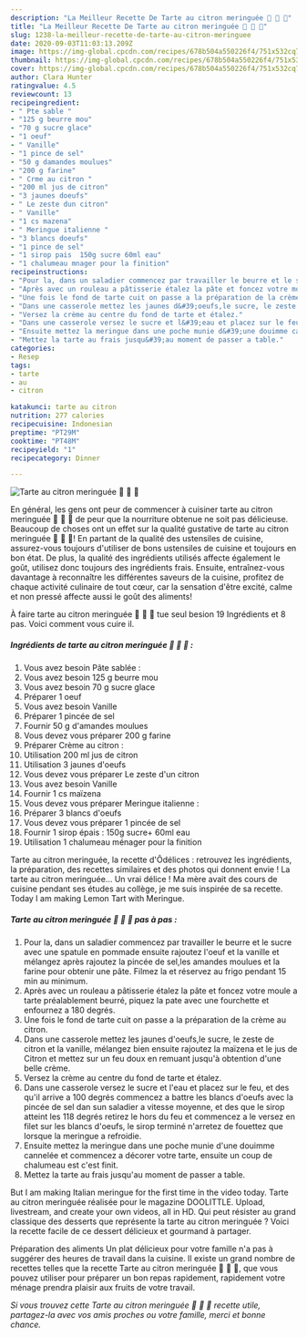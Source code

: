 ```yaml
---
description: "La Meilleur Recette De Tarte au citron meringuée 🍋 🍋 🍋"
title: "La Meilleur Recette De Tarte au citron meringuée 🍋 🍋 🍋"
slug: 1238-la-meilleur-recette-de-tarte-au-citron-meringuee
date: 2020-09-03T11:03:13.209Z
image: https://img-global.cpcdn.com/recipes/678b504a550226f4/751x532cq70/tarte-au-citron-meringuee-🍋-🍋-🍋-photo-principale-de-la-recette.jpg
thumbnail: https://img-global.cpcdn.com/recipes/678b504a550226f4/751x532cq70/tarte-au-citron-meringuee-🍋-🍋-🍋-photo-principale-de-la-recette.jpg
cover: https://img-global.cpcdn.com/recipes/678b504a550226f4/751x532cq70/tarte-au-citron-meringuee-🍋-🍋-🍋-photo-principale-de-la-recette.jpg
author: Clara Hunter
ratingvalue: 4.5
reviewcount: 13
recipeingredient:
- " Pte sable "
- "125 g beurre mou"
- "70 g sucre glace"
- "1 oeuf"
- " Vanille"
- "1 pince de sel"
- "50 g damandes moulues"
- "200 g farine"
- " Crme au citron "
- "200 ml jus de citron"
- "3 jaunes doeufs"
- " Le zeste dun citron"
- " Vanille"
- "1 cs mazena"
- " Meringue italienne "
- "3 blancs doeufs"
- "1 pince de sel"
- "1 sirop pais  150g sucre 60ml eau"
- "1 chalumeau mnager pour la finition"
recipeinstructions:
- "Pour la, dans un saladier commencez par travailler le beurre et le sucre avec une spatule en pommade ensuite rajoutez l&#39;oeuf et la vanille et mélangez après rajoutez la pincée de sel,les amandes moulues et la farine pour obtenir une pâte. Filmez la et réservez au frigo pendant 15 min au minimum."
- "Après avec un rouleau a pâtisserie étalez la pâte et foncez votre moule a tarte préalablement beurré, piquez la pate avec une fourchette et enfournez a 180 degrés."
- "Une fois le fond de tarte cuit on passe a la préparation de la crème au citron."
- "Dans une casserole mettez les jaunes d&#39;oeufs,le sucre, le zeste de citron et la vanille, mélangez bien ensuite rajoutez la maïzena et le jus de Citron et mettez sur un feu doux en remuant jusqu&#39;à obtention d&#39;une belle crème."
- "Versez la crème au centre du fond de tarte et étalez."
- "Dans une casserole versez le sucre et l&#39;eau et placez sur le feu, et des qu&#39;il arrive a 100 degrés commencez a battre les blancs d&#39;oeufs avec la pincée de sel dan sun saladier a vitesse moyenne, et des que le sirop atteint les 118 degrés retirez le hors du feu et commencez a le versez en filet sur les blancs d&#39;oeufs, le sirop terminé n&#39;arretez de fouettez que lorsque la meringue a refroidie."
- "Ensuite mettez la meringue dans une poche munie d&#39;une douimme cannelée et commencez a décorer votre tarte, ensuite un coup de chalumeau est c&#39;est finit."
- "Mettez la tarte au frais jusqu&#39;au moment de passer a table."
categories:
- Resep
tags:
- tarte
- au
- citron

katakunci: tarte au citron 
nutrition: 277 calories
recipecuisine: Indonesian
preptime: "PT29M"
cooktime: "PT48M"
recipeyield: "1"
recipecategory: Dinner

---
```



![Tarte au citron meringuée 🍋 🍋 🍋](https://img-global.cpcdn.com/recipes/678b504a550226f4/751x532cq70/tarte-au-citron-meringuee-🍋-🍋-🍋-photo-principale-de-la-recette.jpg)

En général, les gens ont peur de commencer à cuisiner tarte au citron meringuée 🍋 🍋 🍋 de peur que la nourriture obtenue ne soit pas délicieuse. Beaucoup de choses ont un effet sur la qualité gustative de tarte au citron meringuée 🍋 🍋 🍋! En partant de la qualité des ustensiles de cuisine, assurez-vous toujours d'utiliser de bons ustensiles de cuisine et toujours en bon état. De plus, la qualité des ingrédients utilisés affecte également le goût, utilisez donc toujours des ingrédients frais. Ensuite, entraînez-vous davantage à reconnaître les différentes saveurs de la cuisine, profitez de chaque activité culinaire de tout cœur, car la sensation d'être excité, calme et non pressé affecte aussi le goût des aliments!

<!--inarticleads1-->

À faire tarte au citron meringuée 🍋 🍋 🍋 tue seul besion 19 Ingrédients et 8 pas. Voici comment vous cuire il.

##### Ingrédients de tarte au citron meringuée 🍋 🍋 🍋 :

1. Vous avez besoin  Pâte sablée :
1. Vous avez besoin 125 g beurre mou
1. Vous avez besoin 70 g sucre glace
1. Préparer 1 oeuf
1. Vous avez besoin  Vanille
1. Préparer 1 pincée de sel
1. Fournir 50 g d&#39;amandes moulues
1. Vous devez vous préparer 200 g farine
1. Préparer  Crème au citron :
1. Utilisation 200 ml jus de citron
1. Utilisation 3 jaunes d&#39;oeufs
1. Vous devez vous préparer  Le zeste d&#39;un citron
1. Vous avez besoin  Vanille
1. Fournir 1 cs maïzena
1. Vous devez vous préparer  Meringue italienne :
1. Préparer 3 blancs d&#39;oeufs
1. Vous devez vous préparer 1 pincée de sel
1. Fournir 1 sirop épais : 150g sucre+ 60ml eau
1. Utilisation 1 chalumeau ménager pour la finition


Tarte au citron meringuée, la recette d&#39;Ôdélices : retrouvez les ingrédients, la préparation, des recettes similaires et des photos qui donnent envie ! La tarte au citron meringuée… Un vrai délice ! Ma mère avait des cours de cuisine pendant ses études au collège, je me suis inspirée de sa recette. Today I am making Lemon Tart with Meringue. 

<!--inarticleads2-->

##### Tarte au citron meringuée 🍋 🍋 🍋 pas à pas :

1. Pour la, dans un saladier commencez par travailler le beurre et le sucre avec une spatule en pommade ensuite rajoutez l&#39;oeuf et la vanille et mélangez après rajoutez la pincée de sel,les amandes moulues et la farine pour obtenir une pâte. Filmez la et réservez au frigo pendant 15 min au minimum.
1. Après avec un rouleau a pâtisserie étalez la pâte et foncez votre moule a tarte préalablement beurré, piquez la pate avec une fourchette et enfournez a 180 degrés.
1. Une fois le fond de tarte cuit on passe a la préparation de la crème au citron.
1. Dans une casserole mettez les jaunes d&#39;oeufs,le sucre, le zeste de citron et la vanille, mélangez bien ensuite rajoutez la maïzena et le jus de Citron et mettez sur un feu doux en remuant jusqu&#39;à obtention d&#39;une belle crème.
1. Versez la crème au centre du fond de tarte et étalez.
1. Dans une casserole versez le sucre et l&#39;eau et placez sur le feu, et des qu&#39;il arrive a 100 degrés commencez a battre les blancs d&#39;oeufs avec la pincée de sel dan sun saladier a vitesse moyenne, et des que le sirop atteint les 118 degrés retirez le hors du feu et commencez a le versez en filet sur les blancs d&#39;oeufs, le sirop terminé n&#39;arretez de fouettez que lorsque la meringue a refroidie.
1. Ensuite mettez la meringue dans une poche munie d&#39;une douimme cannelée et commencez a décorer votre tarte, ensuite un coup de chalumeau est c&#39;est finit.
1. Mettez la tarte au frais jusqu&#39;au moment de passer a table.


But I am making Italian meringue for the first time in the video today. Tarte au citron meringuée réalisée pour le magazine DOOLITTLE. Upload, livestream, and create your own videos, all in HD. Qui peut résister au grand classique des desserts que représente la tarte au citron meringuée ? Voici la recette facile de ce dessert délicieux et gourmand à partager. 

<!--inarticleads1-->

<p>
Préparation des aliments Un plat délicieux pour votre famille n'a pas à suggérer des heures de travail dans la cuisine. Il existe un grand nombre de recettes telles que la recette Tarte au citron meringuée 🍋 🍋 🍋, que vous pouvez utiliser pour préparer un bon repas rapidement, rapidement votre ménage prendra plaisir aux fruits de votre travail.
</p>

<p>
<i>Si vous trouvez cette Tarte au citron meringuée 🍋 🍋 🍋 recette utile, partagez-la avec vos amis proches ou votre famille, merci et bonne chance.</i>
</p>
